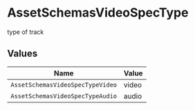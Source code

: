# AssetSchemasVideoSpecType

type of track


## Values

| Name                             | Value                            |
| -------------------------------- | -------------------------------- |
| `AssetSchemasVideoSpecTypeVideo` | video                            |
| `AssetSchemasVideoSpecTypeAudio` | audio                            |